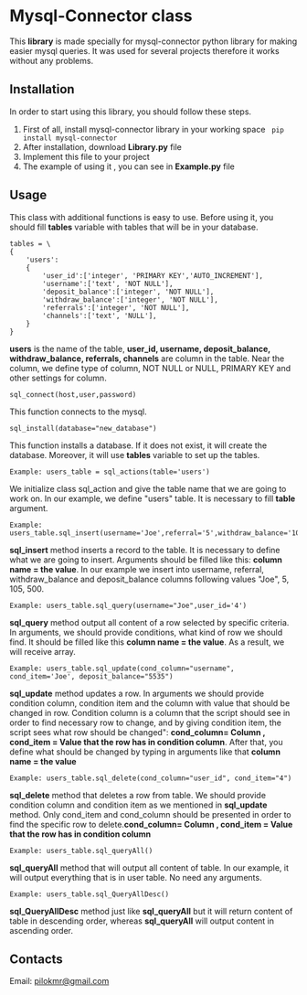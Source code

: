 # Mysql-Connector class

This **library** is made specially for mysql-connector python library for making easier mysql queries. It was used for several projects therefore it works without any problems.

## Installation

In order to start using this library, you should follow these steps.
1. First of all, install mysql-connector library in your working space
``` pip install mysql-connector``` 
2. After installation, download **Library.py** file
3. Implement this file to your project
4. The example of using it , you can see in **Example.py** file

## Usage 
This class with additional functions is easy to use. Before using it, you should fill **tables** variable with tables that will be in your database.
```Example: 
tables = \
{
    'users':
    {
        'user_id':['integer', 'PRIMARY KEY','AUTO_INCREMENT'],
        'username':['text', 'NOT NULL'],
        'deposit_balance':['integer', 'NOT NULL'],
        'withdraw_balance':['integer', 'NOT NULL'],
        'referrals':['integer', 'NOT NULL'],
        'channels':['text', 'NULL'],
    }
}
```
**users** is the name of the table, **user_id, username, deposit_balance, withdraw_balance, referrals, channels** are column in the table. Near the column, we define type of column, NOT NULL or NULL, PRIMARY KEY and other settings for column. 
```
sql_connect(host,user,password)
``` 
This function connects to the mysql.
```
sql_install(database="new_database")
``` 
This function installs a database. If it does not exist, it will create the database. Moreover, it will use **tables** variable to set up the tables.
```
Example: users_table = sql_actions(table='users')
```
We initialize class sql_action and give the table name that we are going to work on. In our example, we define "users" table. It is necessary to fill **table** argument.
```
Example:  users_table.sql_insert(username='Joe',referral='5',withdraw_balance='105',deposit_balance='500')
```
**sql_insert** method inserts a record to the table. It is necessary to define what we are going to insert. Arguments should be filled like this: **column name = the value**. In our example we insert into username, referral, withdraw_balance and deposit_balance columns following values "Joe", 5, 105, 500. 
```
Example: users_table.sql_query(username="Joe",user_id='4')
```
**sql_query** method output all content of a row selected by specific criteria. In arguments, we should provide conditions, what kind of row we should find. It should be filled like this  **column name = the value**. As a result, we will receive array.
```
Example: users_table.sql_update(cond_column="username", cond_item='Joe', deposit_balance="5535")
```
**sql_update** method updates a row. In arguments we should provide condition column, condition item and the column with value that should be changed in row. Condition column is a column that the script should see in order to find necessary row to change, and by giving condition item, the script sees what row should be changed": **cond_column= Column , cond_item = Value that the row has in condition column**. After that, you define what should be changed by typing in arguments like that **column name = the value**
```
Example: users_table.sql_delete(cond_column="user_id", cond_item="4")
```
**sql_delete** method that deletes a row from table. We should provide condition column and condition item as we mentioned in **sql_update** method. Only cond_item and cond_column should be presented in order to find the specific row to delete.**cond_column= Column , cond_item = Value that the row has in condition column**
```
Example: users_table.sql_queryAll()
```
**sql_queryAll** method that will output all content of table. In our example, it will output everything that is in user table. No need any arguments.
```
Example: users_table.sql_QueryAllDesc()
```
**sql_QueryAllDesc** method just like **sql_queryAll** but it will return content of table in descending order, whereas **sql_queryAll** will output content in ascending order. 

## Contacts
Email: pilokmr@gmail.com
